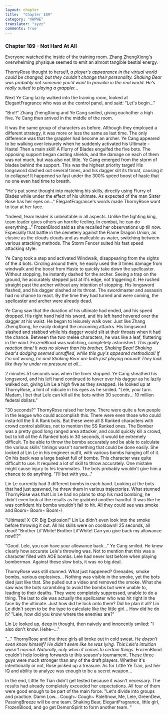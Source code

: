 ```yaml
---
layout: chapter
title:  "Chapter 189"
category: "VWPWE"
translator: "syzc"
comments: true
---
```


### Chapter 189 - Not Hard At All

Everyone watched the inside of the training room. Zhang ZhengXiong's overwhelming physique seemed to emit an almost tangible bestial energy. 

ThornyRose thought to herself, *a player's appearance in the virtual world could be changed, but they couldn't change their personality. Shaking Bear was probably not someone you'd want to provoke in the real world. He's really suited to playing a grappler...*

Next Ye Cang lazily walked into the training room, looked at ElegantFragrance who was at the control panel, and said: "Let's begin..."

"Bro!!" Zhang ZhengXiong and Ye Cang smiled, giving eachother a high five. Ye Cang then arrived in the middle of the room.

It was the same group of characters as before. Although they employed a different strategy, it was more or less the same as last time. The only difference was that the grappler had become an archer. Ye Cang appeared to be walking over leisurely when he suddenly activated his Ultimate - Haste! Then a main skill! A Flurry of Blades engulfed the five bots. The opposing support began casting shields, and the damage on each of them was not much, but was also not little. Ye Cang emerged from the storm of blades behind the support. This was the highest priority target! His longsword slashed out several times, and his dagger slit its throat, causing it to collapse! It happened so fast under the 300% speed boost of haste that no one even had time to breath.

"He's put some thought into matching his skills, directly using Flurry of Blades while under the effect of his ultimate. As expected of the man Sister Rose has her eyes on..." ElegantFragrance's words made ThornyRose want to tear at her face.

"Indeed, team leader is unbeatable in all aspects. Unlike the fighting king, team leader gives others an horrific feeling. In combat, he can do everything..." FrozenBlood said as she recalled her observations up till now. Especially that battle in the cemetery against the Flame Dragon Union, as elusive as the clouds clouds and as malleable as water, switching between various attacking methods. The Storm Fencer suited his fast speed attacking style. 

Ye Cang took a step and activated Windwalk, disappearing from the sights of the 4 bots. Circling around them, he easily used the 3 times damage from windwalk and the boost from Haste to quickly take down the spellcaster. Without stopping, he instantly dashed for the archer. Seeing a trap on the ground, he accurately stepped just at it's edge, not triggering it. He rushed straight past the archer without any intention of stopping. His longsword flashed, and his dagger slashed at its throat. The swordmaster and assassin had no chance to react. By the time they had turned and were coming, the spellcaster and archer were already dead. 

Ye Cang saw that the duration of his ultimate had ended, and his speed dropped. His right hand held his sword, and his left hand hovered over the dagger at his waist. He began to leisurely walk over. Just like Zhang ZhengXiong, he easily dodged the oncoming attacks. His longsword slashed and stabbed while his dagger would slit at their throats when it had the chance. Between the two melee characters, he was like a leaf, fluttering in the wind. FrozenBlood was watching, completely astonished. *This godly reaction time! It was no slower than his brother, Shaking Bear! Shaking bear's dodging seemed unruffled, while this guy's appeared methodical! If I'm not wrong, he and Shaking Bear are both just playing around! They look like they're under no pressure at all...*

2 minutes 51 seconds was when the timer stopped. Ye Cang sheathed his longsword, and his left hand continued to hover over his dagger as he lazily walked out, giving Lin Le a high five as they swapped. He looked up at ThornyRose, a hint of ridicule in his eyes as he smiled. "Lele, your turn. Madam, I bet that Lele can kill all the bots within 30 seconds... 10 million federal dollars."

"30 seconds?" ThornyRose raised her brow. There were quite a few people in the league who could accomplish this. There were even those who could insta-kill the 5 A Rank bots. But these were all S Ranked characters with crowd control abilities, not to mention the SS Ranked ones. The Bomber was a pretty good long ranged area attacker, and could quickly kill a crowd, but to kill all the A Ranked bots in 30 seconds, it would be extremely difficult. To be able to throw the bombs accurately and be able to calculate the various skills' timings wasn't something that could be done easily. She looked at Lin Le in his engineer outfit, with various bombs hanging off of it. On his back was a large basket full of bombs. This character was quite difficult to use. It required a lot of skill to throw accurately. One mistake might cause injury to his teammates. The bots probably wouldn't give him a chance to do anything. "I'll bet with you..."

Lin Le currently had 3 different bombs in each hand. Looking at the bots that had just spawned, he threw them in various trajectories. What stunned ThornyRose was that Lin Le had no plans to stop his mad bombing, he didn't even look at the results as he grabbed another handful. It was like he was confident his bombs wouldn't fail to hit. All they could see was smoke and Boom~ Boom~ Boom~!

"Ultimate! X-CR-Big Explosion!" Lin Le didn't even look into the smoke before throwing it out. All his skills were on cooldown!! 25 seconds, all dead! "Brother Lil'White! Brother Lil'White! Can you give back my allowance now!!?"

"Good. Lele, you can have your allowance back..." Ye Cang smiled. He knew clearly how accurate Lele's throwing was. Not to mention that this was a character filled with AOE bombs. Lele had never lost before when playing bomberman. Against these slow bots, it was no big deal. 

ThornyRose was still stunned. What just happened? Grenades, smoke bombs, various explosives... Nothing was visible in the smoke, yet the bots died just like that. She pulled out a video and removed the smoke. What she saw was the bots scrambling to avoid the bombs but were unable to, leading to their deaths. They were completely suppressed, unable to do a thing. The last to die was actually the spellcaster who was hit right in the face by the ultimate. Just how did he lock onto them? Did he plan it all? Lin Le didn't seem to be the type to calculate like the little girl... How did he do it? "Lele, how did you know where the enemies are?"

Lin Le looked up, deep in thought, then naively and innocently smiled: "I also don't know. Hehe~..."

"..." ThornyRose and the three girls all broke out in cold sweat. *He doesn't even know himself? He didn't seem like he was lying. This Lele's intuition wasn't normal. Naturally, only when it comes to certain things.* FrozenBlood couldn't help looking forwards to this season's tournament. These three guys were much stronger than any of the draft players. Whether it's intentionally or not, Rose picked up a treasure. As for Little Ye Tian, just her IQ and ability to analyze was enough to be a secret weapon...

In the end, Little Ye Tian didn't get tested because it wasn't necessary. The results had already completely exceeded her expectations. All four of them were good enough to be part of the main force. "Let's divide into groups and practice. Damn Low... Cough~ Cough~ PaleSnow, Me, Lele, GreenDew, PassingBreeze will be one team. Shaking Bear, ElegantFragrance, little girl, FrozenBlood, and go get DemonSpirit to form another team. "
